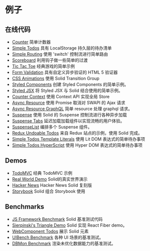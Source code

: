 # 例子

## 在线代码
- [Counter](https://codesandbox.io/s/8no2n9k94l) 简单计数器
- [Simple Todos](https://codesandbox.io/s/lrm786ojqz) 具有 LocalStorage 持久层的待办清单
- [Simple Routing](https://codesandbox.io/s/jjp8m8nlz5) 使用 'switch' 控制流进行简单路由
- [Scoreboard](https://codesandbox.io/s/solid-scoreboard-sjpje) 利用钩子做一些简单的过渡
- [Tic Tac Toe](https://playground.solidjs.com/?hash=1586517762&version=1.0.0) 经典游戏的简单示例
- [Form Validation](https://codesandbox.io/s/solid-form-validation-2cdti) 具有自定义异步验证的 HTML 5 验证器
- [CSS Animations](https://codesandbox.io/s/basic-css-transition-36rln?file=/index.js) 使用 Solid Transition Group
- [Styled Components](https://codesandbox.io/s/solid-styled-components-yv2t1) 创建  Styled Components 的简单示例。
- [Styled JSX](https://codesandbox.io/s/solid-styled-jsx-xgx6b) 将 Styled JSX 与 Solid 结合使用的简单示例。
- [Counter Context](https://codesandbox.io/s/counter-context-gur76) 使用 Context API 实现全局 Store
- [Async Resource](https://codesandbox.io/s/2o4wmxj9zy) 使用 Promise 取消对 SWAPI 的 Ajax 请求
- [Async Resource GraphQL](https://codesandbox.io/s/async-resource-graphql-r4rcx?file=/index.js) 简单 resource 处理 graphql 请求。
- [Suspense](https://codesandbox.io/s/5v67oym224) 使用 Solid 的 Suspense 控制流进行各种异步加载
- [Suspense Tabs](https://codesandbox.io/s/solid-suspense-tabs-vkgpj) 延迟加载加载组件以实现流畅的用户体验。
- [SuspenseList](https://codesandbox.io/s/solid-suspenselist-eorvk) 编排多个 Suspense 组件。
- [Redux Undoable Todos](https://codesandbox.io/s/pkjw38r8mj) 来自 Redux 站点的示例，使用 Solid 完成。
- [Simple Todos Template Literals](https://codesandbox.io/s/jpm68z1q33) 使用 Lit DOM 表达式的简单待办事项
- [Simple Todos HyperScript](https://codesandbox.io/s/0vmjlmq94v) 使用 Hyper DOM 表达式的简单待办事项

## Demos
- [TodoMVC](https://github.com/solidjs/solid-todomvc) 经典 TodoMVC 示例
- [Real World Demo](https://github.com/solidjs/solid-realworld) Solid的真实世界演示
- [Hacker News](https://github.com/solidjs/solid-hackernews) Hacker News Solid 复刻版
- [Storybook](https://github.com/rturnq/storybook-solid) Solid 组合 Storybook 使用

## Benchmarks
- [JS Framework Benchmark](https://github.com/krausest/js-framework-benchmark/tree/master/frameworks/keyed/solid) Solid 基准测试代码
- [Sierpinski's Triangle Demo](https://github.com/ryansolid/solid-sierpinski-triangle-demo) Solid 实现 React Fiber demo。
- [WebComponent Todos](https://github.com/shprink/web-components-todo/tree/main/solid) 展示 Solid 元素
- [UIBench Benchmark](https://github.com/ryansolid/solid-uibench) 各种 UI 场景的基准测试。
- [DBMon Benchmark](https://github.com/ryansolid/solid-dbmon) 渲染未优化数据能力的基准测试。
